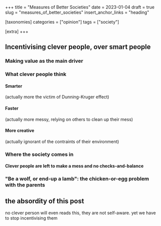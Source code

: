 +++
title = "Measures of Better Societies"
date = 2023-01-04
draft = true
slug = "measures_of_better_societies"
insert_anchor_links = "heading"

[taxonomies]
categories = ["opinion"]
tags = ["society"]

[extra]
+++

## Incentivising clever people, over smart people

### Making value as the main driver

### What clever people think

#### Smarter
(actually more the victim of Dunning-Kruger effect)

#### Faster
(actually more messy, relying on others to clean up their mess)

#### More creative
(actually ignorant of the contraints of their environment)

### Where the society comes in

#### Clever people are left to make a mess and no checks-and-balance

### "Be a wolf, or end-up a lamb": the chicken-or-egg problem with the parents 

## the absordity of this post

no clever person will even reads this, they are not self-aware.
yet we have to stop incentivising them
